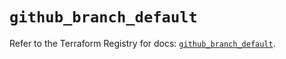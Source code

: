 # `github_branch_default`

Refer to the Terraform Registry for docs: [`github_branch_default`](https://registry.terraform.io/providers/integrations/github/5.43.0/docs/resources/branch_default).
